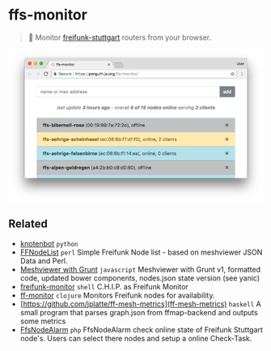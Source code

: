 # ffs-monitor
> :crystal_ball: Monitor [freifunk-stuttgart](https://freifunk-stuttgart.de/) routers from your browser.

[![screenshot](assets/appshot.171013.png)](https://perguth.js.org/ffs-monitor/)

## Related

- [knotenbot](https://github.com/freifunk-darmstadt/knotenbot) `python`
- [FFNodeList](https://github.com/ffbsee/FFNodeList) `perl` Simple Freifunk Node list - based on meshviewer JSON Data and Perl.
- [Meshviewer with Grunt](https://github.com/FreifunkBremen/meshviewer-ffrgb) `javascript` Meshviewer with Grunt v1, formatted code, updated bower components, nodes.json state version (see yanic)
- [freifunk-monitor](https://github.com/nerab/freifunk-monitor) `shell` C.H.I.P. as Freifunk Monitor
- [ff-monitor](https://github.com/KaterMikesch/ff-monitor) `clojure` Monitors Freifunk nodes for availability.
- [https://github.com/jplatte/ff-mesh-metrics](ff-mesh-metrics) `haskell` A small program that parses graph.json from ffmap-backend and outputs some metrics
- [FfsNodeAlarm](https://github.com/Philhil/FfsNodeAlarm/) `php` FfsNodeAlarm check online state of Freifunk Stuttgart node's. Users can select there nodes and setup a online Check-Task. 
